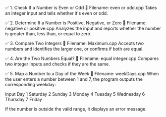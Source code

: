 ✅ 1. Check If a Number is Even or Odd
📄 Filename: even or odd.cpp
Takes an integer input and tells whether it's even or odd.

✅ 2. Determine If a Number is Positive, Negative, or Zero
📄 Filename: negative or positive.cpp
Analyzes the input and reports whether the number is greater than, less than, or equal to zero.

✅ 3. Compare Two Integers
📄 Filename: Maximum.cpp
Accepts two numbers and identifies the larger one, or confirms if both are equal.

✅ 4. Are the Two Numbers Equal?
📄 Filename: equal integer.cpp
Compares two integer inputs and checks if they are the same.

✅ 5. Map a Number to a Day of the Week
📄 Filename: weekDays.cpp
When the user enters a number between 1 and 7, the program outputs the corresponding weekday:

Input	Day
1	Saturday
2	Sunday
3	Monday
4	Tuesday
5	Wednesday
6	Thursday
7	Friday

If the number is outside the valid range, it displays an error message.

